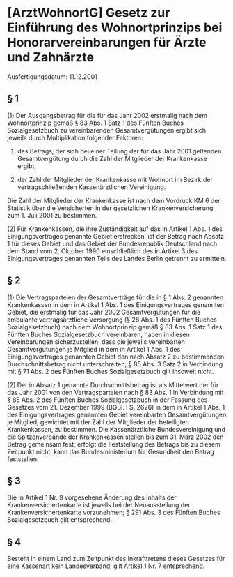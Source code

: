 # [ArztWohnortG] Gesetz zur Einführung des Wohnortprinzips bei Honorarvereinbarungen für Ärzte und Zahnärzte

Ausfertigungsdatum: 11.12.2001

 

## § 1

(1) Der Ausgangsbetrag für die für das Jahr 2002 erstmalig nach dem Wohnortprinzip gemäß § 83 Abs. 1 Satz 1 des Fünften Buches Sozialgesetzbuch zu vereinbarenden Gesamtvergütungen ergibt sich jeweils durch Multiplikation folgender Faktoren:

1. des Betrags, der sich bei einer Teilung der für das Jahr 2001 geltenden Gesamtvergütung durch die Zahl der Mitglieder der Krankenkasse ergibt,

2. der Zahl der Mitglieder der Krankenkasse mit Wohnort im Bezirk der vertragschließenden Kassenärztlichen Vereinigung.

Die Zahl der Mitglieder der Krankenkasse ist nach dem Vordruck KM 6 der Statistik über die Versicherten in der gesetzlichen Krankenversicherung zum 1. Juli 2001 zu bestimmen.

(2) Für Krankenkassen, die ihre Zuständigkeit auf das in Artikel 1 Abs. 1 des Einigungsvertrages genannte Gebiet erstrecken, ist der Betrag nach Absatz 1 für dieses Gebiet und das Gebiet der Bundesrepublik Deutschland nach dem Stand vom 2. Oktober 1990 einschließlich des in Artikel 3 des Einigungsvertrages genannten Teils des Landes Berlin getrennt zu ermitteln.


## § 2

(1) Die Vertragsparteien der Gesamtverträge für die in § 1 Abs. 2 genannten Krankenkassen in dem in Artikel 1 Abs. 1 des Einigungsvertrages genannten Gebiet, die erstmalig für das Jahr 2002 Gesamtvergütungen für die ambulante vertragsärztliche Versorgung (§ 28 Abs. 1 des Fünften Buches Sozialgesetzbuch) nach dem Wohnortprinzip gemäß § 83 Abs. 1 Satz 1 des Fünften Buches Sozialgesetzbuch vereinbaren, haben in diesen Vereinbarungen sicherzustellen, dass die jeweils vereinbarten Gesamtvergütungen je Mitglied in dem in Artikel 1 Abs. 1 des Einigungsvertrages genannten Gebiet den nach Absatz 2 zu bestimmenden Durchschnittsbetrag nicht unterschreiten; § 85 Abs. 3 Satz 2 in Verbindung mit § 71 Abs. 2 des Fünften Buches Sozialgesetzbuch gilt insoweit nicht.

(2) Der in Absatz 1 genannte Durchschnittsbetrag ist als Mittelwert der für das Jahr 2001 von den Vertragsparteien nach § 83 Abs. 1 in Verbindung mit § 85 Abs. 2 des Fünften Buches Sozialgesetzbuch in der Fassung des Gesetzes vom 21. Dezember 1999 (BGBl. I S. 2626) in dem in Artikel 1 Abs. 1 des Einigungsvertrages genannten Gebiet vereinbarten Gesamtvergütungen je Mitglied, gewichtet mit der Zahl der Mitglieder der beteiligten Krankenkassen, zu bestimmen. Die Kassenärztliche Bundesvereinigung und die Spitzenverbände der Krankenkassen stellen bis zum 31. März 2002 den Betrag gemeinsam fest; erfolgt die Feststellung des Betrags bis zu diesem Zeitpunkt nicht, kann das Bundesministerium für Gesundheit den Betrag feststellen.


## § 3

Die in Artikel 1 Nr. 9 vorgesehene Änderung des Inhalts der Krankenversichertenkarte ist jeweils bei der Neuausstellung der Krankenversichertenkarte vorzunehmen; § 291 Abs. 3 des Fünften Buches Sozialgesetzbuch gilt entsprechend.


## § 4

Besteht in einem Land zum Zeitpunkt des Inkrafttretens dieses Gesetzes für eine Kassenart kein Landesverband, gilt Artikel 1 Nr. 7 entsprechend.

